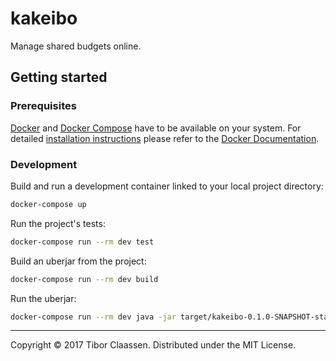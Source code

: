 # kakeibo

Manage shared budgets online.

## Getting started

### Prerequisites

[Docker] and [Docker Compose] have to be available on your system. For detailed
[installation instructions] please refer to the [Docker Documentation].

[Docker]: https://www.docker.com
[Docker Compose]: https://docs.docker.com/compose/overview/
[installation instructions]: https://docs.docker.com/engine/installation/
[Docker Documentation]: https://docs.docker.com

### Development

Build and run a development container linked to your local project directory:

```sh
docker-compose up
```

Run the project's tests:

```sh
docker-compose run --rm dev test
```

Build an uberjar from the project:

```sh
docker-compose run --rm dev build
```

Run the uberjar:

```sh
docker-compose run --rm dev java -jar target/kakeibo-0.1.0-SNAPSHOT-standalone.jar
```

---
Copyright © 2017 Tibor Claassen. Distributed under the MIT License.
